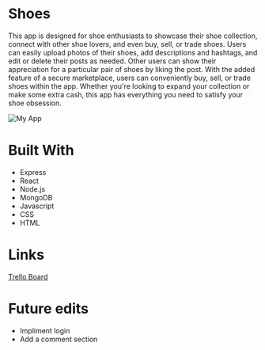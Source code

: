 # Shoes

This app is designed for shoe enthusiasts to showcase their shoe collection, connect with other shoe lovers, and even buy, sell, or trade shoes. Users can easily upload photos of their shoes, add descriptions and hashtags, and edit or delete their posts as needed. Other users can show their appreciation for a particular pair of shoes by liking the post. With the added feature of a secure marketplace, users can conveniently buy, sell, or trade shoes within the app. Whether you're looking to expand your collection or make some extra cash, this app has everything you need to satisfy your shoe obsession.


![My App](https://user-images.githubusercontent.com/122836814/232351633-6a9af1fa-56c3-483d-9229-9dcb52f1b597.png)

# Built With
* Express
* React
* Node.js
* MongoDB
* Javascript
* CSS
* HTML

# Links
[Trello Board](https://trello.com/b/e28wlr3w/project-4)

# Future edits
* Impliment login
* Add a comment section
